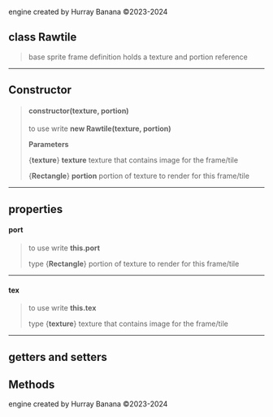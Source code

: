 engine created by Hurray Banana &copy;2023-2024
## class Rawtile
>  base sprite frame definition holds a texture and portion reference
> 
> 

---

## Constructor
> #### constructor(texture, portion)
> to use write **new Rawtile(texture, portion)**
> 
> 
> **Parameters**
> 
> {**texture**} **texture** texture that contains image for the frame/tile
> 
> {**Rectangle**} **portion** portion of texture to render for this frame/tile
> 
> 

---

## properties
#### port
> to use write **this.port**
> 
> 
> type {**Rectangle**} portion of texture to render for this frame/tile
> 
> 

---

#### tex
> to use write **this.tex**
> 
> 
> type {**texture**} texture that contains image for the frame/tile
> 
> 

---

## getters and setters
## Methods
engine created by Hurray Banana &copy;2023-2024

